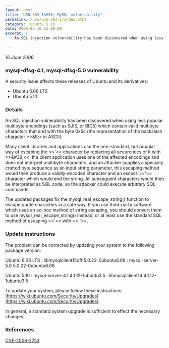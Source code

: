 ```yaml
---
layout: post
title: "USN-303-1&#58; MySQL vulnerability"
permalink: /usn/usn-303-1/index.html
category:  Ubuntu 5.10
date: 2006-06-16 12:00:00
excerpt: |
    An SQL injection vulnerability has been discovered when using less popular multibyte encodings (such as SJIS, or BIG5) which contain valid multibyte characters that end with the byte 0x5c (the representation of the backslash character &gt;&gt;\&lt;&lt; in ASCII). 
    
--- 
```

 
 

*16 June 2006*

### mysql-dfsg-4.1, mysql-dfsg-5.0 vulnerability

A security issue affects these releases of Ubuntu and its derivatives:

* Ubuntu 6.06 LTS
* Ubuntu 5.10

### Details

An SQL injection vulnerability has been discovered when using less popular multibyte encodings (such as SJIS, or BIG5) which contain valid multibyte characters that end with the byte 0x5c (the representation of the backslash character &gt;&gt;\&lt;&lt; in ASCII). 

Many client libraries and applications use the non-standard, but popular way of escaping the &gt;&gt;&#39;&lt;&lt; character by replacing all occurences of it with &gt;&gt;\&#39;&lt;&lt;. If a client application uses one of the affected encodings and does not interpret multibyte characters, and an attacker supplies a specially crafted byte sequence as an input string parameter, this escaping method would then produce a validly-encoded character and an excess &gt;&gt;&#39;&lt;&lt; character which would end the string. All subsequent characters would then be interpreted as SQL code, so the attacker could execute arbitrary SQL commands.

The updated packages fix the mysql_real_escape_string() function to escape quote characters in a safe way. If you use third-party software which uses an ad-hoc method of string escaping, you should convert them to use mysql_real_escape_string() instead, or at least use the standard SQL method of escaping &gt;&gt;&#39;&lt;&lt; with &gt;&gt;&#39;&#39;&lt;&lt;.

### Update instructions

The problem can be corrected by updating your system to the following package version:

Ubuntu 6.06 LTS
 : libmysqlclient15off <span>5.0.22-0ubuntu6.06</span>
 : mysql-server-5.0 <span>5.0.22-0ubuntu6.06</span>

Ubuntu 5.10
 : mysql-server-4.1 <span>4.1.12-1ubuntu3.5</span>
 : libmysqlclient14 <span>4.1.12-1ubuntu3.5</span>

To update your system, please follow these instructions: [https://wiki.ubuntu.com/Security/Upgrades](https://wiki.ubuntu.com/Security/Upgrades).

In general, a standard system upgrade is sufficient to effect the necessary changes.

### References

 
 [CVE-2006-2753](http://people.ubuntu.com/~ubuntu-security/cve/CVE-2006-2753)
 

